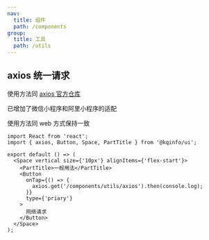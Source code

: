 ```yaml
---
nav:
  title: 组件
  path: /components
group:
  title: 工具
  path: /utils
---
```


## axios 统一请求

使用方法同 [axios 官方仓库](https://github.com/axios/axios)

已增加了微信小程序和阿里小程序的适配

使用方法同 web 方式保持一致

```tsx
import React from 'react';
import { axios, Button, Space, PartTitle } from '@kqinfo/ui';

export default () => (
  <Space vertical size={'10px'} alignItems={'flex-start'}>
    <PartTitle>一般用法</PartTitle>
    <Button
      onTap={() => {
        axios.get('/components/utils/axios').then(console.log);
      }}
      type={'priary'}
    >
      网络请求
    </Button>
  </Space>
);
```
